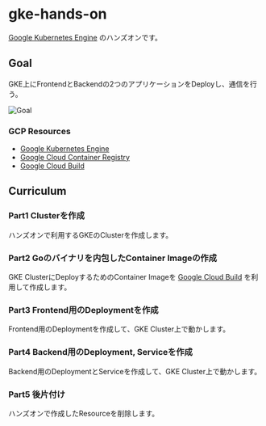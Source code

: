 # gke-hands-on

[Google Kubernetes Engine](https://cloud.google.com/kubernetes-engine/) のハンズオンです。

## Goal

GKE上にFrontendとBackendの2つのアプリケーションをDeployし、通信を行う。

![Goal](https://github.com/sinmetal/gke_handson/blob/master/resources/goal.png)

### GCP Resources

* [Google Kubernetes Engine](https://cloud.google.com/kubernetes-engine/)
* [Google Cloud Container Registry](https://cloud.google.com/container-registry/)
* [Google Cloud Build](https://cloud.google.com/cloud-build/)

## Curriculum

### Part1 Clusterを作成

ハンズオンで利用するGKEのClusterを作成します。

### Part2 Goのバイナリを内包したContainer Imageの作成

GKE ClusterにDeployするためのContainer Imageを [Google Cloud Build](https://cloud.google.com/cloud-build/) を利用して作成します。

### Part3 Frontend用のDeploymentを作成

Frontend用のDeploymentを作成して、GKE Cluster上で動かします。

### Part4 Backend用のDeployment, Serviceを作成

Backend用のDeploymentとServiceを作成して、GKE Cluster上で動かします。

### Part5 後片付け

ハンズオンで作成したResourceを削除します。